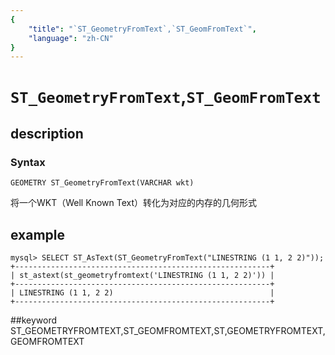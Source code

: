 ```yaml
---
{
    "title": "`ST_GeometryFromText`,`ST_GeomFromText`",
    "language": "zh-CN"
}
---
```


# `ST_GeometryFromText`,`ST_GeomFromText`
## description
### Syntax

`GEOMETRY ST_GeometryFromText(VARCHAR wkt)`


将一个WKT（Well Known Text）转化为对应的内存的几何形式

## example

```
mysql> SELECT ST_AsText(ST_GeometryFromText("LINESTRING (1 1, 2 2)"));
+---------------------------------------------------------+
| st_astext(st_geometryfromtext('LINESTRING (1 1, 2 2)')) |
+---------------------------------------------------------+
| LINESTRING (1 1, 2 2)                                   |
+---------------------------------------------------------+
```
##keyword
ST_GEOMETRYFROMTEXT,ST_GEOMFROMTEXT,ST,GEOMETRYFROMTEXT,GEOMFROMTEXT
